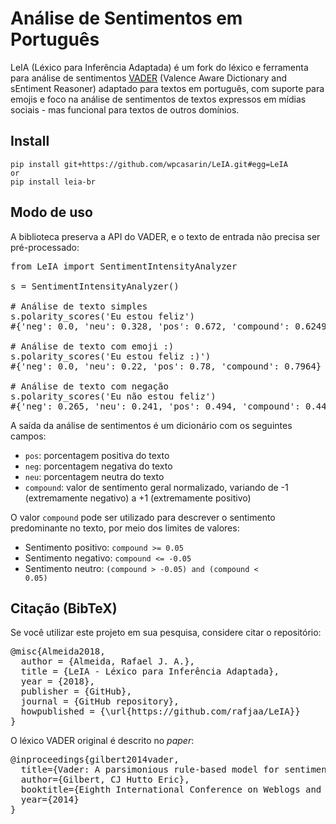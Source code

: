 # Análise de Sentimentos em Português

LeIA (Léxico para Inferência Adaptada) é um fork do léxico e ferramenta para análise de sentimentos <a href="https://github.com/cjhutto/vaderSentiment">VADER</a> (Valence Aware Dictionary and sEntiment Reasoner) adaptado para textos em português, com suporte para emojis e foco na análise de sentimentos de textos expressos em mídias sociais - mas funcional para textos de outros domínios.

## Install
```
pip install git+https://github.com/wpcasarin/LeIA.git#egg=LeIA
or
pip install leia-br
```

## Modo de uso
A biblioteca preserva a API do VADER, e o texto de entrada não precisa ser pré-processado:

<pre>
from LeIA import SentimentIntensityAnalyzer 

s = SentimentIntensityAnalyzer()

# Análise de texto simples
s.polarity_scores('Eu estou feliz')
#{'neg': 0.0, 'neu': 0.328, 'pos': 0.672, 'compound': 0.6249}

# Análise de texto com emoji :)
s.polarity_scores('Eu estou feliz :)')
#{'neg': 0.0, 'neu': 0.22, 'pos': 0.78, 'compound': 0.7964}

# Análise de texto com negação
s.polarity_scores('Eu não estou feliz')
#{'neg': 0.265, 'neu': 0.241, 'pos': 0.494, 'compound': 0.4404}
</pre>

A saída da análise de sentimentos é um dicionário com os seguintes campos:

- <code>pos</code>: porcentagem positiva do texto
- <code>neg</code>: porcentagem negativa do texto
- <code>neu</code>: porcentagem neutra do texto
- <code>compound</code>: valor de sentimento geral normalizado, variando de -1 (extremamente negativo) a +1 (extremamente positivo)

O valor <code>compound</code> pode ser utilizado para descrever o sentimento predominante no texto, por meio dos limites de valores:

- Sentimento positivo: <code>compound >= 0.05</code>
- Sentimento negativo: <code>compound <= -0.05</code>
- Sentimento neutro: <code>(compound > -0.05) and (compound < 0.05)</code>


Citação (BibTeX)
----------------
Se você utilizar este projeto em sua pesquisa, considere citar o repositório:

<pre>
@misc{Almeida2018,
  author = {Almeida, Rafael J. A.},
  title = {LeIA - Léxico para Inferência Adaptada},
  year = {2018},
  publisher = {GitHub},
  journal = {GitHub repository},
  howpublished = {\url{https://github.com/rafjaa/LeIA}}
}
</pre>


O léxico VADER original é descrito no _paper_:

<pre>
@inproceedings{gilbert2014vader,
  title={Vader: A parsimonious rule-based model for sentiment analysis of social media text},
  author={Gilbert, CJ Hutto Eric},
  booktitle={Eighth International Conference on Weblogs and Social Media (ICWSM-14). Available at (20/04/16) http://comp. social. gatech. edu/papers/icwsm14. vader. hutto. pdf},
  year={2014}
}
</pre>
